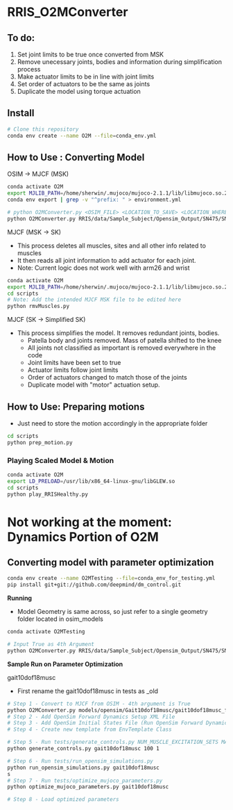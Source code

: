 # RRIS_O2MConverter
## To do:
1. Set joint limits to be true once converted from MSK
2. Remove unecessary joints, bodies and information during simplification process
3. Make actuator limits to be in line with joint limits
4. Set order of actuators to be the same as joints
5. Duplicate the model using torque actuation

## Install
```bash
# Clone this repository
conda env create --name O2M --file=conda_env.yml
```
## How to Use : Converting Model
OSIM -> MJCF (MSK)
```bash
conda activate O2M
export MJLIB_PATH=/home/sherwin/.mujoco/mujoco-2.1.1/lib/libmujoco.so.2.1.1
conda env export | grep -v "^prefix: " > environment.yml

# python O2MConverter.py <OSIM_FILE> <LOCATION_TO_SAVE> <LOCATION_WHERE_GEOM_FILES_ARE>
python O2MConverter.py RRIS/data/Sample_Subject/Opensim_Output/SN475/SN475_Rajagopal_scaled.osim RRIS/data/Sample_Subject/Converted RRIS/data/osim_models/Rajagopal2015/Geometry
```

MJCF (MSK -> SK)
- This process deletes all muscles, sites and all other info related to muscles
- It then reads all joint information to add actuator for each joint.
- Note: Current logic does not work well with arm26 and wrist

```bash
conda activate O2M
export MJLIB_PATH=/home/sherwin/.mujoco/mujoco-2.1.1/lib/libmujoco.so.2.1.1
cd scripts
# Note: Add the intended MJCF MSK file to be edited here
python rmvMuscles.py
```

MJCF (SK -> Simplified SK)
- This process simplifies the model. It removes redundant joints, bodies.
    - Patella body and joints removed. Mass of patella shifted to the knee
    - All joints not classified as important is removed everywhere in the code
    - Joint limits have been set to true
    - Actuator limits follow joint limits
    - Order of actuators changed to match those of the joints
    - Duplicate model with "motor" actuation setup.

## How to Use: Preparing motions
- Just need to store the motion accordingly in the appropriate folder
```bash
cd scripts
python prep_motion.py
```

### Playing Scaled Model & Motion
```bash
conda activate O2M
export LD_PRELOAD=/usr/lib/x86_64-linux-gnu/libGLEW.so
cd scripts
python play_RRISHealthy.py
```

# Not working at the moment: Dynamics Portion of O2M
## Converting model with parameter optimization
```bash
conda env create --name O2MTesting --file=conda_env_for_testing.yml
pip install git+git://github.com/deepmind/dm_control.git
```

**Running**
- Model Geometry is same across, so just refer to a single geometry folder located in osim_models
```bash
conda activate O2MTesting

# Input True as 4th Argument
python O2MConverter.py RRIS/data/Sample_Subject/Opensim_Output/SN475/SN475_Rajagopal_scaled.osim RRIS/data/Sample_Subject/Converted_Testing RRIS/data/osim_models/Rajagopal2015/Geometry true
```

**Sample Run on Parameter Optimization**

gait10dof18musc
- First rename the gait10dof18musc in tests as _old
```bash
# Step 1 - Convert to MJCF from OSIM - 4th argument is True
python O2MConverter.py models/opensim/Gait10dof18musc/gait10dof18musc_for_testing.osim models/converted/gait10dof18musc_for_testing_converted models/opensim/Gait10dof18musc/Geometry true
# Step 2 - Add OpenSim Forward Dynamics Setup XML File
# Step 3 - Add OpenSim Initial States File (Run OpenSim Forward Dynamics and use output file with states)
# Step 4 - Create new template from EnvTemplate Class

# Step 5 - Run tests/generate_controls.py NUM_MUSCLE_EXCITATION_SETS MAX_AMPLITUDE
python generate_controls.py gait10dof18musc 100 1

# Step 6 - Run tests/run_opensim_simulations.py
python run_opensim_simulations.py gait10dof18musc
s
# Step 7 - Run tests/optimize_mujoco_parameters.py
python optimize_mujoco_parameters.py gait10dof18musc

# Step 8 - Load optimized parameters

```